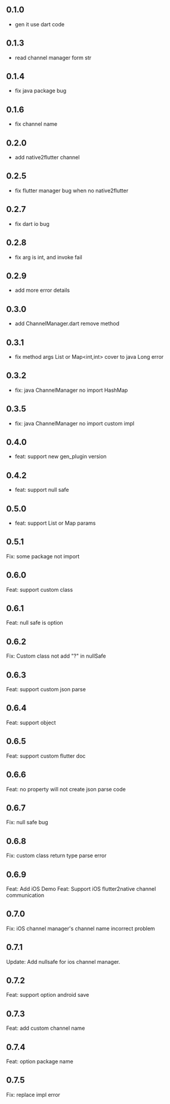 ## 0.1.0

* gen it use dart code

## 0.1.3

* read channel manager form str

## 0.1.4

* fix java package bug

## 0.1.6

* fix channel name

## 0.2.0

* add  native2flutter channel

## 0.2.5

* fix flutter manager bug when no native2flutter

## 0.2.7

* fix dart io bug

## 0.2.8

* fix arg is int, and invoke fail

## 0.2.9

* add more error details

## 0.3.0

* add ChannelManager.dart remove method

## 0.3.1

* fix method args List<int> or Map<int,int> cover to java Long error

## 0.3.2

* fix:  java ChannelManager no import HashMap

## 0.3.5

* fix:  java ChannelManager no import custom impl

## 0.4.0

* feat: support new gen_plugin version

## 0.4.2

* feat: support null safe

## 0.5.0

* feat: support List or Map params

## 0.5.1

Fix: some package not import

## 0.6.0

Feat: support custom class

## 0.6.1

Feat: null safe is option

## 0.6.2

Fix: Custom class not add "?" in nullSafe

## 0.6.3

Feat: support custom json parse

## 0.6.4

Feat: support object

## 0.6.5

Feat: support custom flutter doc

## 0.6.6

Feat: no property will not create json parse code

## 0.6.7

Fix: null safe bug

## 0.6.8

Fix: custom class return type parse error

## 0.6.9

Feat: Add iOS Demo
Feat: Support iOS flutter2native channel communication

## 0.7.0

Fix: iOS channel manager's channel name incorrect problem

## 0.7.1

Update: Add nullsafe for ios channel manager.

## 0.7.2

Feat: support option android save

## 0.7.3

Feat: add custom channel name

## 0.7.4

Feat: option package name

## 0.7.5

Fix: replace impl error